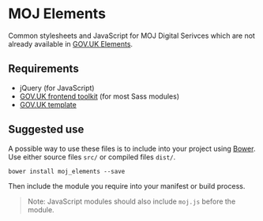# MOJ Elements

Common stylesheets and JavaScript for MOJ Digital Serivces which are not already available in [GOV.UK Elements](https://github.com/alphagov/govuk_elements).

## Requirements

* jQuery (for JavaScript)
* [GOV.UK frontend toolkit](https://github.com/alphagov/govuk_frontend_toolkit) (for most Sass modules)
* [GOV.UK template](https://github.com/alphagov/govuk_template)

## Suggested use

A possible way to use these files is to include into your project using [Bower](http://bower.io). Use either source files `src/` or compiled files `dist/`.

    bower install moj_elements --save

Then include the module you require into your manifest or build process.

> Note: JavaScript modules should also include `moj.js` before the module.


